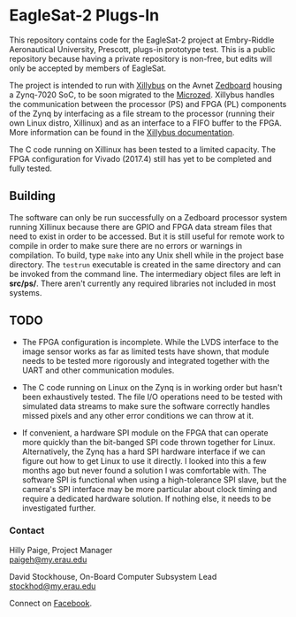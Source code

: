 # EagleSat-2 Plugs-In

This repository contains code for the EagleSat-2 project at Embry-Riddle
Aeronautical University, Prescott, plugs-in prototype test. This is a public
repository because having a private repository is non-free, but edits will only
be accepted by members of EagleSat.

The project is intended to run with [Xillybus](http://xillybus.com/) on the
Avnet [Zedboard](http://www.zedboard.org/product/zedboard) housing a Zynq-7020
SoC, to be soon migrated to the
[Microzed](http://www.zedboard.org/product/microzed). Xillybus handles the
communication between the processor (PS) and FPGA (PL) components of the Zynq by
interfacing as a file stream to the processor (running their own Linux distro,
Xillinux) and as an interface to a FIFO buffer to the FPGA. More information can
be found in the [Xillybus documentation](http://xillybus.com/doc).

The C code running on Xillinux has been tested to a limited capacity. The FPGA
configuration for Vivado (2017.4) still has yet to be completed and fully
tested.

## Building

The software can only be run successfully on a Zedboard processor system running
Xillinux because there are GPIO and FPGA data stream files that need to exist in
order to be accessed. But it is still useful for remote work to compile in order
to make sure there are no errors or warnings in compilation. To build, type
`make` into any Unix shell while in the project base directory. The `testrun`
executable is created in the same directory and can be invoked from the command
line. The intermediary object files are left in **src/ps/**. There aren't
currently any required libraries not included in most systems.

## TODO

* The FPGA configuration is incomplete. While the LVDS interface to the image
  sensor works as far as limited tests have shown, that module needs to be
tested more rigorously and integrated together with the UART and other
communication modules. 

* The C code running on Linux on the Zynq is in working order but hasn't been
  exhaustively tested. The file I/O operations need to be tested with simulated
data streams to make sure the software correctly handles missed pixels and any
other error conditions we can throw at it. 

* If convenient, a hardware SPI module on the FPGA that can operate more quickly
  than the bit-banged SPI code thrown together for Linux. Alternatively, the
Zynq has a hard SPI hardware interface if we can figure out how to get Linux to
use it directly. I looked into this a few months ago but never found a solution
I was comfortable with. The software SPI is functional when using a
high-tolerance SPI slave, but the camera's SPI interface may be more particular
about clock timing and require a dedicated hardware solution. If nothing else,
it needs to be investigated further.

### Contact

Hilly Paige, Project Manager  
[paigeh@my.erau.edu](mailto:paigeh@my.erau.edu)

David Stockhouse, On-Board Computer Subsystem Lead  
[stockhod@my.erau.edu](mailto:stockhod@my.erau.edu)

Connect on [Facebook](https://www.facebook.com/eaglesaterau/).

